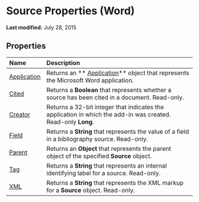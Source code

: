 
# Source Properties (Word)

 **Last modified:** July 28, 2015


## Properties



|**Name**|**Description**|
|:-----|:-----|
| [Application](503f0149-29a2-ef38-e0dd-e6547fd15443.md)|Returns an  ** [Application](d1cf6f8f-4e88-bf01-93b4-90a83f79cb44.md)** object that represents the Microsoft Word application.|
| [Cited](b74693b5-1ffb-a5b6-09fc-6ff91a345c07.md)|Returns a  **Boolean** that represents whether a source has been cited in a document. Read-only.|
| [Creator](19a8a10c-8b2f-3990-819d-8c06229e64a2.md)|Returns a 32-bit integer that indicates the application in which the add-in was created. Read-only  **Long**.|
| [Field](fd6689d4-a042-4ca2-fddd-d048fe8c3a93.md)|Returns a  **String** that represents the value of a field in a bibliography source. Read-only.|
| [Parent](20d17106-f3fe-fc27-0e74-3e32836e5e6d.md)|Returns an  **Object** that represents the parent object of the specified **Source** object.|
| [Tag](af6a6966-9692-b6fe-8ced-54f8892a8cf7.md)|Returns a  **String** that represents an internal identifying label for a source. Read-only.|
| [XML](811cd77f-558d-a884-3ef3-911c79410b2f.md)|Returns a  **String** that represents the XML markup for a **Source** object. Read-only.|
